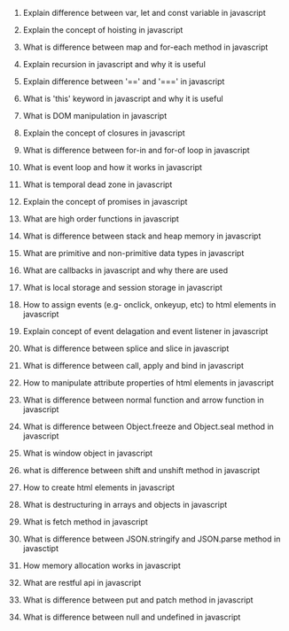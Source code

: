 
1. Explain difference between var, let and const variable in javascript

2. Explain the concept of hoisting in javascript

3. What is difference between map and for-each method in javascript

4. Explain recursion in javascript and why it is useful

5. Explain difference between '==' and '===' in javascript

6. What is 'this' keyword in javascript and why it is useful

7. What is DOM manipulation in javascript

8. Explain the concept of closures in javascript

9. What is difference between for-in and for-of loop in javascript

10. What is event loop and how it works in javascript

11. What is temporal dead zone in javascript

12. Explain the concept of promises in javascript

13. What are high order functions in javascript

14. What is difference between stack and heap memory in javascript

15. What are primitive and non-primitive data types in javascript

16. What are callbacks in javascript and why there are used

17. What is local storage and session storage in javascript

18. How to assign events (e.g- onclick, onkeyup, etc) to html elements in javascript

19. Explain concept of event delagation and event listener in javascript

20. What is difference between splice and slice in javascript

22. What is difference between call, apply and bind in javascript

23. How to manipulate attribute properties of html elements in javascript

24. What is difference between normal function and arrow function in javascript

25. What is difference between Object.freeze and Object.seal method in javascript

26. What is window object in javascript

27. what is difference between shift and unshift method in javascript

28. How to create html elements in javascript

29. What is destructuring in arrays and objects in javascript

30. What is fetch method in javascript

31. What is difference between JSON.stringify and JSON.parse method in javasctipt

32. How memory allocation works in javascript

33. What are restful api in javascript

34. What is difference between put and patch method in javascript

35. What is difference between null and undefined in javascript